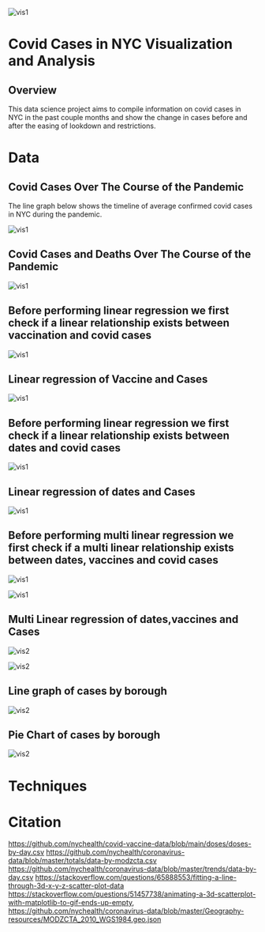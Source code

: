 ![vis1](graphs/frontimg.jpg)
# Covid Cases in NYC Visualization and Analysis

## Overview
This data science project aims to compile information on covid cases in NYC in the past couple months and show the change in cases before and after the easing of lookdown and restrictions. 


# Data
## Covid Cases Over The Course of the Pandemic

The line graph below shows the timeline of average confirmed covid cases in NYC during the pandemic.

![vis1](graphs/TrendDataCovid.png)











## Covid Cases and Deaths Over The Course of the Pandemic

![vis1](graphs/CasesOverlay.png)










## Before performing linear regression we first check if a linear relationship exists between vaccination and covid cases 

![vis1](graphs/CasesVaccineRelation.png)










## Linear regression of Vaccine and Cases

![vis1](graphs/linearvaccinemodel.png)









## Before performing linear regression we first check if a linear relationship exists between dates and covid cases 

![vis1](graphs/CasesDateRelation.png)













## Linear regression of dates and Cases

![vis1](graphs/lineardatemodel.png)










## Before performing multi linear regression we first check if a multi linear relationship exists between dates, vaccines and covid cases 

![vis1](graphs/MultiLinearRelation.png)












![vis1](graphs/MultiLinearRelation.gif)











## Multi Linear regression of dates,vaccines and Cases

![vis2](graphs/MultiLinearRegress.png)











![vis2](graphs/MultiLinearRegress.gif)











## Line graph of cases by borough
![vis2](graphs/CasesByBoroughLine.png)













## Pie Chart of cases by borough
![vis2](graphs/CasesByBoroughPie.png)










# Techniques

# Citation
https://github.com/nychealth/covid-vaccine-data/blob/main/doses/doses-by-day.csv 
https://github.com/nychealth/coronavirus-data/blob/master/totals/data-by-modzcta.csv 
https://github.com/nychealth/coronavirus-data/blob/master/trends/data-by-day.csv 
https://stackoverflow.com/questions/65888553/fitting-a-line-through-3d-x-y-z-scatter-plot-data 
https://stackoverflow.com/questions/51457738/animating-a-3d-scatterplot-with-matplotlib-to-gif-ends-up-empty, https://github.com/nychealth/coronavirus-data/blob/master/Geography-resources/MODZCTA_2010_WGS1984.geo.json
